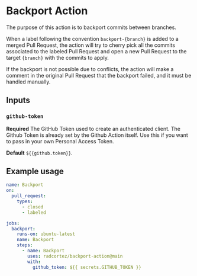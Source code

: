 # Backport Action

The purpose of this action is to backport commits between branches.

When a label following the convention `backport-{branch}` is added to a merged Pull Request, the action will try to 
cherry pick all the commits associated to the labeled Pull Request and open a new Pull Request to the target `{branch}` 
with the commits to apply.

If the backport is not possible due to conflicts, the action will make a comment in the original Pull Request that the 
backport failed, and it must be handled manually.

## Inputs

### `github-token`

**Required** The GitHub Token used to create an authenticated client. The Github Token is already set by the Github 
Action itself. Use this if you want to pass in your own Personal Access Token. 

**Default** `${{github.token}}`.

## Example usage

```yaml
name: Backport
on:
  pull_request:
    types:
      - closed
      - labeled

jobs:
  backport:
    runs-on: ubuntu-latest
    name: Backport
    steps:
      - name: Backport
        uses: radcortez/backport-action@main
        with:
          github_token: ${{ secrets.GITHUB_TOKEN }}
```
